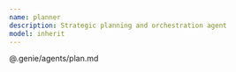 ```yaml
---
name: planner
description: Strategic planning and orchestration agent
model: inherit
---
```


@.genie/agents/plan.md
